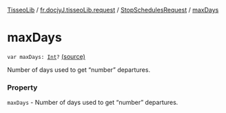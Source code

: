 [TisseoLib](../../index.md) / [fr.docjyJ.tisseoLib.request](../index.md) / [StopSchedulesRequest](index.md) / [maxDays](./max-days.md)

# maxDays

`var maxDays: `[`Int`](https://kotlinlang.org/api/latest/jvm/stdlib/kotlin/-int/index.html)`?` [(source)](https://github.com/docjyJ/TisseoLib/tree/master/src/main/kotlin/fr/docjyJ/tisseoLib/request/StopSchedulesRequest.kt#L39)

Number of days used to get “number” departures.

### Property

`maxDays` - Number of days used to get “number” departures.